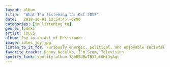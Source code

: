 ```yaml
---
layout: album
title:  "What I'm listening to: Oct 2018"
date:   2018-10-01 12:54:45 -0800
categories: [im listening to]
genre: [punk]
artist: IDLES
album: Joy as an Act of Resistance
image: idles_joy.jpg
listen_to_it_for: Furiously energic, political, and enjoyable societal commentary
favorite_tracks: Danny Nedelko, I'm Scum, Television
spotify_link: spotify:album:7BbRSUBwTB37ut0Ht3yAqt
---
```

